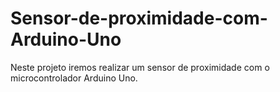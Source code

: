 # Sensor-de-proximidade-com-Arduino-Uno
Neste projeto iremos realizar um sensor de proximidade com o microcontrolador Arduino Uno.
